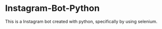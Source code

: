 # Instagram-Bot-Python
This is a Instagram bot created with python, specifically by using selenium.
